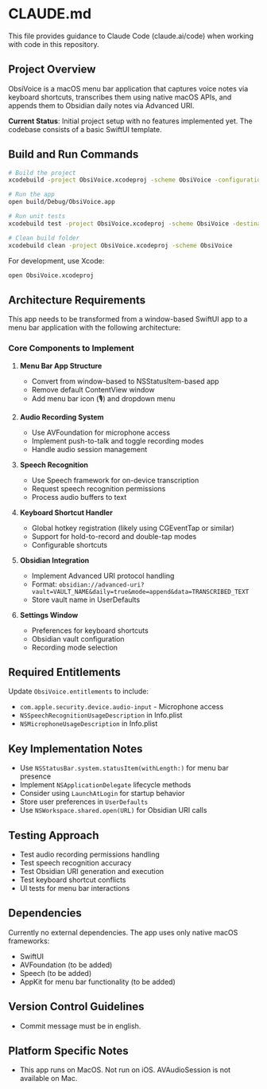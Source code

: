 # CLAUDE.md

This file provides guidance to Claude Code (claude.ai/code) when working with code in this repository.

## Project Overview

ObsiVoice is a macOS menu bar application that captures voice notes via keyboard shortcuts, transcribes them using native macOS APIs, and appends them to Obsidian daily notes via Advanced URI.

**Current Status**: Initial project setup with no features implemented yet. The codebase consists of a basic SwiftUI template.

## Build and Run Commands

```bash
# Build the project
xcodebuild -project ObsiVoice.xcodeproj -scheme ObsiVoice -configuration Debug build

# Run the app
open build/Debug/ObsiVoice.app

# Run unit tests
xcodebuild test -project ObsiVoice.xcodeproj -scheme ObsiVoice -destination 'platform=macOS'

# Clean build folder
xcodebuild clean -project ObsiVoice.xcodeproj -scheme ObsiVoice
```

For development, use Xcode:
```bash
open ObsiVoice.xcodeproj
```

## Architecture Requirements

This app needs to be transformed from a window-based SwiftUI app to a menu bar application with the following architecture:

### Core Components to Implement

1. **Menu Bar App Structure**
   - Convert from window-based to NSStatusItem-based app
   - Remove default ContentView window
   - Add menu bar icon (🎙️) and dropdown menu

2. **Audio Recording System**
   - Use AVFoundation for microphone access
   - Implement push-to-talk and toggle recording modes
   - Handle audio session management

3. **Speech Recognition**
   - Use Speech framework for on-device transcription
   - Request speech recognition permissions
   - Process audio buffers to text

4. **Keyboard Shortcut Handler**
   - Global hotkey registration (likely using CGEventTap or similar)
   - Support for hold-to-record and double-tap modes
   - Configurable shortcuts

5. **Obsidian Integration**
   - Implement Advanced URI protocol handling
   - Format: `obsidian://advanced-uri?vault=VAULT_NAME&daily=true&mode=append&data=TRANSCRIBED_TEXT`
   - Store vault name in UserDefaults

6. **Settings Window**
   - Preferences for keyboard shortcuts
   - Obsidian vault configuration
   - Recording mode selection

## Required Entitlements

Update `ObsiVoice.entitlements` to include:
- `com.apple.security.device.audio-input` - Microphone access
- `NSSpeechRecognitionUsageDescription` in Info.plist
- `NSMicrophoneUsageDescription` in Info.plist

## Key Implementation Notes

- Use `NSStatusBar.system.statusItem(withLength:)` for menu bar presence
- Implement `NSApplicationDelegate` lifecycle methods
- Consider using `LaunchAtLogin` for startup behavior
- Store user preferences in `UserDefaults`
- Use `NSWorkspace.shared.open(URL)` for Obsidian URI calls

## Testing Approach

- Test audio recording permissions handling
- Test speech recognition accuracy
- Test Obsidian URI generation and execution
- Test keyboard shortcut conflicts
- UI tests for menu bar interactions

## Dependencies

Currently no external dependencies. The app uses only native macOS frameworks:
- SwiftUI
- AVFoundation (to be added)
- Speech (to be added)
- AppKit for menu bar functionality (to be added)

## Version Control Guidelines

- Commit message must be in english.

## Platform Specific Notes

- This app runs on MacOS. Not run on iOS. AVAudioSession is not available on Mac.
